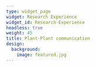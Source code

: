 ```yaml
---
type: widget_page
widget: Research Experience
widget_id: Research-Experience
headless: true
weight: 45
title: Plant-Plant communication
design:
  background:
    image: featured.jpg
---
```

